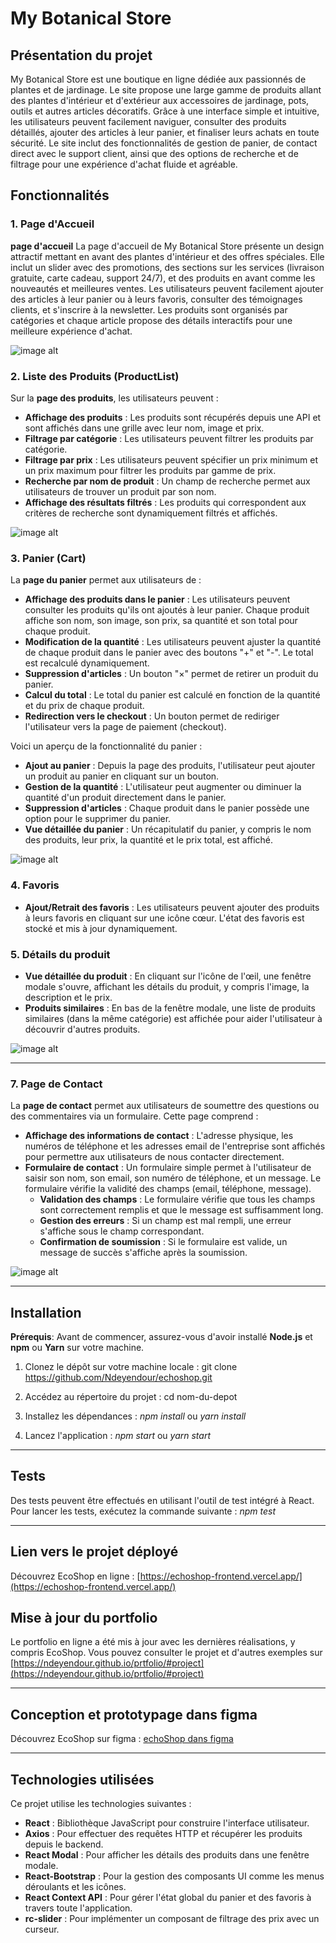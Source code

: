 # My Botanical Store

## Présentation du projet
My Botanical Store est une boutique en ligne dédiée aux passionnés de plantes et de jardinage. Le site propose une large gamme de produits allant des plantes d'intérieur et d'extérieur aux accessoires de jardinage, pots, outils et autres articles décoratifs. Grâce à une interface simple et intuitive, les utilisateurs peuvent facilement naviguer, consulter des produits détaillés, ajouter des articles à leur panier, et finaliser leurs achats en toute sécurité. Le site inclut des fonctionnalités de gestion de panier, de contact direct avec le support client, ainsi que des options de recherche et de filtrage pour une expérience d'achat fluide et agréable.

## Fonctionnalités

### 1. Page d'Accueil

**page d'accueil** La page d'accueil de My Botanical Store présente un design attractif mettant en avant des plantes d'intérieur et des offres spéciales. Elle inclut un slider avec des promotions, des sections sur les services (livraison gratuite, carte cadeau, support 24/7), et des produits en avant comme les nouveautés et meilleures ventes. Les utilisateurs peuvent facilement ajouter des articles à leur panier ou à leurs favoris, consulter des témoignages clients, et s'inscrire à la newsletter. Les produits sont organisés par catégories et chaque article propose des détails interactifs pour une meilleure expérience d'achat.



![image alt](https://github.com/Ndeyendour/echoshop/blob/caa8606ed9f2c45894d5cb585b21b3947386236c/my-botanical-store-frontend/public/images/ac.PNG)
### 2. Liste des Produits (ProductList)

Sur la **page des produits**, les utilisateurs peuvent :

- **Affichage des produits** : Les produits sont récupérés depuis une API et sont affichés dans une grille avec leur nom, image et prix.
- **Filtrage par catégorie** : Les utilisateurs peuvent filtrer les produits par catégorie. 
- **Filtrage par prix** : Les utilisateurs peuvent spécifier un prix minimum et un prix maximum pour filtrer les produits par gamme de prix.
- **Recherche par nom de produit** : Un champ de recherche permet aux utilisateurs de trouver un produit par son nom.
- **Affichage des résultats filtrés** : Les produits qui correspondent aux critères de recherche sont dynamiquement filtrés et affichés.
  
![image alt](https://github.com/Ndeyendour/echoshop/blob/71446eb0c263865fe4eeec21e9d4dbfe4788e994/my-botanical-store-frontend/public/images/produit.PNG)

### 3. Panier (Cart)

La **page du panier** permet aux utilisateurs de :

- **Affichage des produits dans le panier** : Les utilisateurs peuvent consulter les produits qu'ils ont ajoutés à leur panier. Chaque produit affiche son nom, son image, son prix, sa quantité et son total pour chaque produit.
- **Modification de la quantité** : Les utilisateurs peuvent ajuster la quantité de chaque produit dans le panier avec des boutons "+" et "-". Le total est recalculé dynamiquement.
- **Suppression d'articles** : Un bouton "×" permet de retirer un produit du panier.
- **Calcul du total** : Le total du panier est calculé en fonction de la quantité et du prix de chaque produit.
- **Redirection vers le checkout** : Un bouton permet de rediriger l'utilisateur vers la page de paiement (checkout).

Voici un aperçu de la fonctionnalité du panier :
- **Ajout au panier** : Depuis la page des produits, l'utilisateur peut ajouter un produit au panier en cliquant sur un bouton.
- **Gestion de la quantité** : L'utilisateur peut augmenter ou diminuer la quantité d'un produit directement dans le panier.
- **Suppression d'articles** : Chaque produit dans le panier possède une option pour le supprimer du panier.
- **Vue détaillée du panier** : Un récapitulatif du panier, y compris le nom des produits, leur prix, la quantité et le prix total, est affiché.

![image alt](https://github.com/Ndeyendour/echoshop/blob/a72d6c07d978124c33dab4179b32b7081f11c4bb/my-botanical-store-frontend/public/images/panier.PNG)

### 4. Favoris

- **Ajout/Retrait des favoris** : Les utilisateurs peuvent ajouter des produits à leurs favoris en cliquant sur une icône cœur. L'état des favoris est stocké et mis à jour dynamiquement.



  
### 5. Détails du produit

- **Vue détaillée du produit** : En cliquant sur l'icône de l'œil, une fenêtre modale s'ouvre, affichant les détails du produit, y compris l'image, la description et le prix.
- **Produits similaires** : En bas de la fenêtre modale, une liste de produits similaires (dans la même catégorie) est affichée pour aider l'utilisateur à découvrir d'autres produits.
  

![image alt](https://github.com/Ndeyendour/echoshop/blob/a72d6c07d978124c33dab4179b32b7081f11c4bb/my-botanical-store-frontend/public/images/panier.PNG)

---
### 7. Page de Contact

La **page de contact** permet aux utilisateurs de soumettre des questions ou des commentaires via un formulaire. Cette page comprend :

- **Affichage des informations de contact** : L'adresse physique, les numéros de téléphone et les adresses email de l'entreprise sont affichés pour permettre aux utilisateurs de nous contacter directement.
- **Formulaire de contact** : Un formulaire simple permet à l'utilisateur de saisir son nom, son email, son numéro de téléphone, et un message. Le formulaire vérifie la validité des champs (email, téléphone, message).
  - **Validation des champs** : Le formulaire vérifie que tous les champs sont correctement remplis et que le message est suffisamment long.
  - **Gestion des erreurs** : Si un champ est mal rempli, une erreur s'affiche sous le champ correspondant.
  - **Confirmation de soumission** : Si le formulaire est valide, un message de succès s'affiche après la soumission.



![image alt](https://github.com/Ndeyendour/echoshop/blob/a72d6c07d978124c33dab4179b32b7081f11c4bb/my-botanical-store-frontend/public/images/panier.PNG)

---

## Installation

**Prérequis**: Avant de commencer, assurez-vous d'avoir installé **Node.js** et **npm** ou **Yarn** sur votre machine.

1. Clonez le dépôt sur votre machine locale : git clone https://github.com/Ndeyendour/echoshop.git



2. Accédez au répertoire du projet : cd nom-du-depot

3. Installez les dépendances : *npm* *install* ou *yarn* *install*

4. Lancez l'application : *npm* *start* ou *yarn* *start*
---
## Tests
Des tests peuvent être effectués en utilisant l'outil de test intégré à React. Pour lancer les tests, exécutez la commande suivante : *npm test*

---
 ## Lien vers le projet déployé
Découvrez EcoShop en ligne : [https://echoshop-frontend.vercel.app/](https://echoshop-frontend.vercel.app/)

## Mise à jour du portfolio
Le portfolio en ligne a été mis à jour avec les dernières réalisations, y compris EcoShop. Vous pouvez consulter le projet et d'autres exemples sur [https://ndeyendour.github.io/prtfolio/#project](https://ndeyendour.github.io/prtfolio/#project) 

---
 ## Conception et prototypage dans figma
Découvrez EcoShop sur figma : [echoShop dans figma](https://www.figma.com/design/VBbEK2eOyipe9bwWKPvRnX/Untitled?t=O92XX7zKLXai6ldd-0)



 
---
 ## Technologies utilisées

Ce projet utilise les technologies suivantes :

- **React** : Bibliothèque JavaScript pour construire l'interface utilisateur.
- **Axios** : Pour effectuer des requêtes HTTP et récupérer les produits depuis le backend.
- **React Modal** : Pour afficher les détails des produits dans une fenêtre modale.
- **React-Bootstrap** : Pour la gestion des composants UI comme les menus déroulants et les icônes.
- **React Context API** : Pour gérer l'état global du panier et des favoris à travers toute l'application.
- **rc-slider** : Pour implémenter un composant de filtrage des prix avec un curseur.
